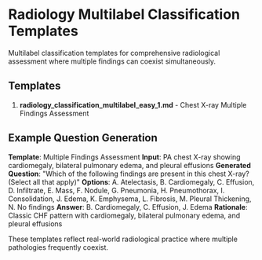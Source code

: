 # Radiology Multilabel Classification Templates

Multilabel classification templates for comprehensive radiological assessment where multiple findings can coexist simultaneously.

## Templates

1. **radiology_classification_multilabel_easy_1.md** - Chest X-ray Multiple Findings Assessment

## Example Question Generation

**Template**: Multiple Findings Assessment
**Input**: PA chest X-ray showing cardiomegaly, bilateral pulmonary edema, and pleural effusions
**Generated Question**: "Which of the following findings are present in this chest X-ray? (Select all that apply)"
**Options**: A. Atelectasis, B. Cardiomegaly, C. Effusion, D. Infiltrate, E. Mass, F. Nodule, G. Pneumonia, H. Pneumothorax, I. Consolidation, J. Edema, K. Emphysema, L. Fibrosis, M. Pleural Thickening, N. No findings
**Answer**: B. Cardiomegaly, C. Effusion, J. Edema
**Rationale**: Classic CHF pattern with cardiomegaly, bilateral pulmonary edema, and pleural effusions

These templates reflect real-world radiological practice where multiple pathologies frequently coexist.
